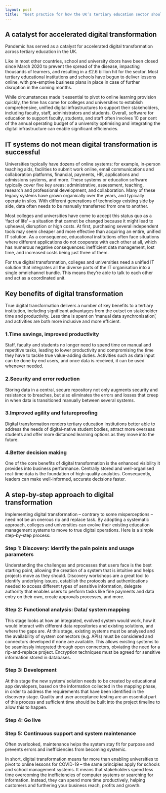 ```yaml
---
layout: post
title:  "Best practice for how the UK’s tertiary education sector should approach digital transformation"
---
```

## A catalyst for accelerated digital transformation
Pandemic has served as a catalyst for accelerated digital transformation across tertiary education in the UK.

Like in most other countries, school and university doors have been closed since March 2020 to prevent the spread of the disease, impacting thousands of learners, and resulting in a £2.6 billion hit for the sector. Most tertiary educational institutions and schools have begun to deliver lessons online, with pre-emptive business plans in place in case of further disruption in the coming months.

While circumstances made it essential to pivot to online learning provision quickly, the time has come for colleges and universities to establish comprehensive, unified digital infrastructures to support their stakeholders, including faculty, staff, administrators and students. Overall, software for education to support faculty, students, and staff often involves 10 per cent of the annual operating budget of a university optimising and integrating the digital infrastructure can enable significant efficiencies.

## IT systems do not mean digital transformation is successful
Universities typically have dozens of online systems: for example, in-person teaching aids, facilities to submit work online, email communications and collaboration platforms, financial, payments, HR, applications and admissions systems, and more. These systems or education software typically cover five key areas: administrative, assessment, teaching, research and professional development, and collaboration. Many of these legacy systems have grown organically over the years, and typically operate in silos. With different generations of technology existing side by side, data often needs to be manually transferred from one to another.

Most colleges and universities have come to accept this status quo as a ‘fact of life’ – a situation that cannot be changed because it might lead to upheaval, disruption or high costs. At first, purchasing several independent tools may seem cheaper and more effective than acquiring an entire, unified IT solution. As a consequence, educational institutions often face situations where different applications do not cooperate with each other at all, which has numerous negative consequences: inefficient data management, lost time, and increased costs being just three of them.

For true digital transformation, colleges and universities need a unified IT solution that integrates all the diverse parts of the IT organisation into a single omnichannel bundle. This means they’re able to talk to each other and act as a coordinated unit.

## Key benefits of digital transformation
True digital transformation delivers a number of key benefits to a tertiary institution, including significant advantages from the outset on stakeholder time and productivity. Less time is spent on ‘manual data synchronisation’, and activities are both more inclusive and more efficient.

### 1.Time savings, improved productivity
Staff, faculty and students no longer need to spend time on manual and repetitive tasks, leading to lower productivity and compromising the time they have to tackle true value-adding duties. Activities such as data input can be done by end users, and once data is received, it can be used whenever needed.

### 2.Security and error reduction
Storing data in a central, secure repository not only augments security and resistance to breaches, but also eliminates the errors and losses that creep in when data is transitioned manually between several systems.
### 3.Improved agility and futureproofing
Digital transformation renders tertiary education institutions better able to address the needs of digital-native student bodies, attract more overseas students and offer more distanced learning options as they move into the future.

### 4.Better decision making
One of the core benefits of digital transformation is the enhanced visibility it provides into business performance. Centrally stored and well-organised real-time data is the foundation of high-quality analytics. Consequently, leaders can make well-informed, accurate decisions faster.


## A step-by-step approach to digital transformation
Implementing digital transformation – contrary to some misperceptions – need not be an onerous rip and replace task. By adopting a systematic approach, colleges and universities can evolve their existing education management systems to move to true digital operations. Here is a simple step-by-step process:

### Step 1: Discovery: Identify the pain points and usage parameters
Understanding the challenges and processes that users face is the best starting point, allowing the creation of a system that is intuitive and helps projects move as they should. Discovery workshops are a great tool to identify underlying issues, establish the protocols and authentications needed to access different types of sensitive information, delegate authority that enables users to perform tasks like fine payments and data entry on their own, create approvals processes, and more.

### Step 2: Functional analysis: Data/ system mapping
This stage looks at how an integrated, evolved system would work, how it would interact with different data repositories and existing solutions, and where the gaps are. At this stage, existing systems must be analysed and the availability of system connectors (e.g. APIs) must be considered and connectors developed if none are available. This allows existing systems to be seamlessly integrated through open connectors, obviating the need for a rip-and-replace project. Encryption techniques must be agreed for sensitive information stored in databases.

### Step 3: Development
At this stage the new system/ solution needs to be created by educational app developers, based on the information collected in the mapping phase, in order to address the requirements that have been identified in the discovery stage. Quality and user acceptance testing are an essential part of this process and sufficient time should be built into the project timeline to allow this to happen.

### Step 4: Go live

### Step 5: Continuous support and system maintenance
Often overlooked, maintenance helps the system stay fit for purpose and prevents errors and inefficiencies from becoming systemic.

In short, digital transformation means far more than enabling universities to pivot to online lessons for COVID-19 – the same principles apply for schools and school management systems. It means that stakeholders spend less time overcoming the inefficiencies of computer systems or searching for information. Instead, they can spend more time productively, helping customers and furthering your business reach, profits and growth.
